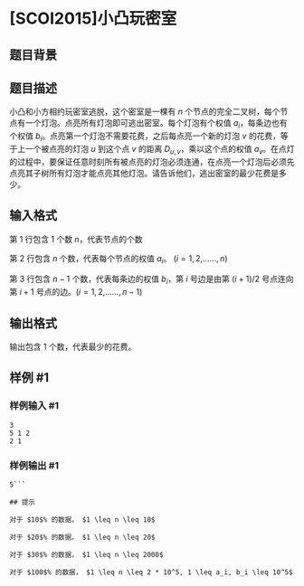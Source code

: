 # [SCOI2015]小凸玩密室

## 题目背景



## 题目描述

小凸和小方相约玩密室逃脱，这个密室是一棵有 $n$ 个节点的完全二叉树，每个节点有一个灯泡。点亮所有灯泡即可逃出密室。每个灯泡有个权值 $a_i$，每条边也有个权值 $b_i$。点亮第一个灯泡不需要花费，之后每点亮一个新的灯泡 $v$ 的花费，等于上一个被点亮的灯泡 $u$ 到这个点 $v$ 的距离 $D_{u,v}$，乘以这个点的权值 $a_v$。在点灯的过程中，要保证任意时刻所有被点亮的灯泡必须连通，在点亮一个灯泡后必须先点亮其子树所有灯泡才能点亮其他灯泡。请告诉他们，逃出密室的最少花费是多少。

## 输入格式

第 $1$ 行包含 $1$ 个数 $n$，代表节点的个数

第 $2$ 行包含 $n$ 个数，代表每个节点的权值 $a_i$。 $(i = 1, 2,$……$, n)$

第 $3$ 行包含 $n - 1$ 个数，代表每条边的权值 $b_i$，第 $i$ 号边是由第 $(i+1)/2$ 号点连向第 $i + 1$ 号点的边。$(i = 1, 2,$……$, n - 1)$

## 输出格式

输出包含 $1$ 个数，代表最少的花费。

## 样例 #1

### 样例输入 #1
```
3
5 1 2
2 1
```

### 样例输出 #1

```
5```

## 提示

对于 $10$% 的数据， $1 \leq n \leq 10$

对于 $20$% 的数据， $1 \leq n \leq 20$

对于 $30$% 的数据， $1 \leq n \leq 2000$

对于 $100$% 的数据， $1 \leq n \leq 2 * 10^5, 1 \leq a_i, b_i \leq 10^5$
